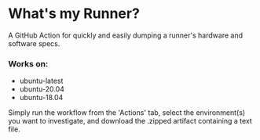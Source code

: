 # What's my Runner?
A GitHub Action for quickly and easily dumping a runner's hardware and software specs.

### Works on:
* ubuntu-latest
* ubuntu-20.04
* ubuntu-18.04

Simply run the workflow from the 'Actions' tab, select the environment(s) you want to investigate, and download the .zipped artifact containing a text file. 
